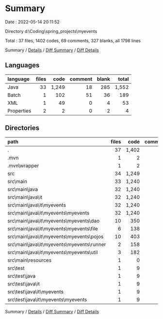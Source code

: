 # Summary

Date : 2022-05-14 20:11:52

Directory d:\Coding\spring_projects\myevents

Total : 37 files,  1402 codes, 69 comments, 327 blanks, all 1798 lines

Summary / [Details](details.md) / [Diff Summary](diff.md) / [Diff Details](diff-details.md)

## Languages
| language | files | code | comment | blank | total |
| :--- | ---: | ---: | ---: | ---: | ---: |
| Java | 33 | 1,249 | 18 | 285 | 1,552 |
| Batch | 1 | 102 | 51 | 36 | 189 |
| XML | 1 | 49 | 0 | 4 | 53 |
| Properties | 2 | 2 | 0 | 2 | 4 |

## Directories
| path | files | code | comment | blank | total |
| :--- | ---: | ---: | ---: | ---: | ---: |
| . | 37 | 1,402 | 69 | 327 | 1,798 |
| .mvn | 1 | 2 | 0 | 1 | 3 |
| .mvn\wrapper | 1 | 2 | 0 | 1 | 3 |
| src | 34 | 1,249 | 18 | 286 | 1,553 |
| src\main | 33 | 1,240 | 18 | 281 | 1,539 |
| src\main\java | 32 | 1,240 | 18 | 280 | 1,538 |
| src\main\java\it | 32 | 1,240 | 18 | 280 | 1,538 |
| src\main\java\it\myevents | 32 | 1,240 | 18 | 280 | 1,538 |
| src\main\java\it\myevents\myevents | 32 | 1,240 | 18 | 280 | 1,538 |
| src\main\java\it\myevents\myevents\dao | 10 | 350 | 0 | 76 | 426 |
| src\main\java\it\myevents\myevents\file | 6 | 138 | 2 | 37 | 177 |
| src\main\java\it\myevents\myevents\pojos | 10 | 403 | 0 | 108 | 511 |
| src\main\java\it\myevents\myevents\runner | 2 | 158 | 14 | 29 | 201 |
| src\main\java\it\myevents\myevents\util | 3 | 182 | 2 | 27 | 211 |
| src\main\resources | 1 | 0 | 0 | 1 | 1 |
| src\test | 1 | 9 | 0 | 5 | 14 |
| src\test\java | 1 | 9 | 0 | 5 | 14 |
| src\test\java\it | 1 | 9 | 0 | 5 | 14 |
| src\test\java\it\myevents | 1 | 9 | 0 | 5 | 14 |
| src\test\java\it\myevents\myevents | 1 | 9 | 0 | 5 | 14 |

Summary / [Details](details.md) / [Diff Summary](diff.md) / [Diff Details](diff-details.md)